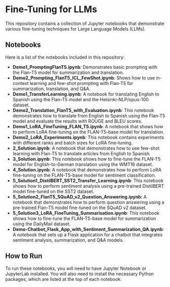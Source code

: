 # Fine-Tuning for LLMs

This repository contains a collection of Jupyter notebooks that demonstrate various fine-tuning techniques for Large Language Models (LLMs).

## Notebooks

Here is a list of the notebooks included in this repository:

*   **Demo1_PromptingFlanT5.ipynb**: Demonstrates basic prompting with the Flan-T5 model for summarization and translation.
*   **Demo2_Prompting_FlanT5_ICL_FewShot.ipynb**: Shows how to use in-context learning and few-shot prompting with Flan-T5 for summarization, translation, and Q&A.
*   **Demo1_TransferLearning.ipynb**: A notebook for translating English to Spanish using the Flan-T5 model and the Helsinki-NLP/opus-100 dataset.
*   **Demo2_Translation_FlanT5_with_Evaluation.ipynb**: This notebook demonstrates how to translate from English to Spanish using the Flan-T5 model and evaluate the results with ROUGE and BLEU scores.
*   **Demo1_LoRA_FineTuning_FLAN_T5.ipynb**: A notebook that shows how to perform LoRA fine-tuning on the FLAN-T5-base model for translation.
*   **Demo2_LoRA_Experiments.ipynb**: This notebook contains experiments with different ranks and batch sizes for LoRA fine-tuning.
*   **2_Solution.ipynb**: A notebook that demonstrates how to use few-shot learning with Flan-T5 to translate articles from English to Spanish.
*   **3_Solution.ipynb**: This notebook shows how to fine-tune the FLAN-T5 model for English-to-German translation using the WMT16 dataset.
*   **4_Solution.ipynb**: A notebook that demonstrates how to perform LoRA fine-tuning on the FLAN-T5-base model for sentiment classification.
*   **5_Solution1_DistilBERT_SST2_Transfer_Learning.ipynb**: This notebook shows how to perform sentiment analysis using a pre-trained DistilBERT model fine-tuned on the SST2 dataset.
*   **5_Solution2_FlanT5_SQuAD_v2_Question_Answering.ipynb**: A notebook that demonstrates how to perform question answering using a pre-trained Flan-T5 model fine-tuned on the SQuAD v2 dataset.
*   **5_Solution3_LoRA_FineTuning_Summarisation.ipynb**: This notebook shows how to fine-tune the FLAN-T5-base model for summarization using the DailyMail dataset.
*   **Demo-Chatbot_Flask_App_with_Sentiment_Summarization_QA.ipynb**: A notebook that sets up a Flask application for a chatbot that integrates sentiment analysis, summarization, and Q&A models.

## How to Run

To run these notebooks, you will need to have Jupyter Notebook or JupyterLab installed. You will also need to install the necessary Python packages, which are listed at the top of each notebook.
